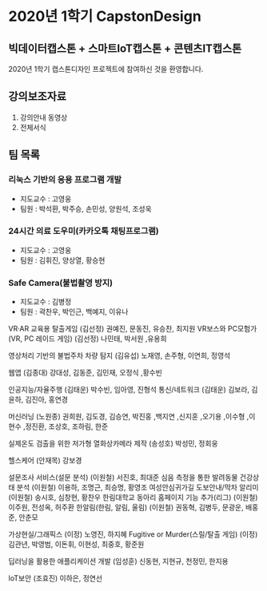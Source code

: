 # 2020년 1학기 CapstonDesign

## 빅데이터캡스톤 + 스마트IoT캡스톤 + 콘텐츠IT캡스톤
2020년 1학기 캡스톤디자인 프로젝트에 참여하신 것을 환영합니다.

## 강의보조자료
1. 강의안내 동영상
3. 전체서식

## 팀 목록
### 리눅스 기반의 응용 프로그램 개발 
  * 지도교수 : 고영웅  
  * 팀원 : 박석환, 박주승, 손민성, 양원석, 조성욱  
### 24시간 의료 도우미(카카오톡 채팅프로그램) 
  * 지도교수 : 고영웅  
  * 팀원 : 김휘진, 양상열, 황승현  
### Safe Camera(불법촬영 방지) 
  * 지도교수 : 김병정  
  * 팀원 : 곽찬우, 박인근, 백예지, 이유나  
  

VR·AR 교육용 탈출게임 (김선정) 권예진, 문동진, 유승찬, 최지원
VR보스와 PC모험가(VR, PC 레이드 게임) (김선정) 나민태, 박서원 ,유용희

영상처리 기반의 불법주차 차량 탐지 (김유섭) 노재영, 손주형, 이연희, 정영석

웹앱 (김종대) 강대성, 김동준, 김민재, 오정식 ,황수빈

인공지능/자율주행 (김태운) 박수빈, 임아영, 진형석 
통신/네트워크 (김태운) 김보라, 김윤하, 김진아, 홍연경

머신러닝 (노원종) 권희원, 김도경, 김승연, 박진홍 ,백지연 ,신지훈 ,오기용 ,이수형 ,이현수 ,정진환, 조상호, 조하림, 한준

실제온도 검출을 위한 저가형 열화상카메라 제작 (송성호) 박성민, 정회웅

헬스케어 (안재목) 강보경

설문조사 서비스(설문 분석) (이원철) 서진호, 최대준 
심음 측정을 통한 발려동물 건강상태 분석 (이원철) 이용하, 조명근, 최승명, 황영조 
여성안심귀가길 도보안내/막차 알리미 (이원철) 송시호, 심창현, 황찬우
한림대학교 동아리 홈페이지 기능 추가(리그) (이원철) 이주원, 전성옥, 허주환
한알림(한림, 알림, 울림) (이원철) 권동혁, 김병두, 문광운, 배홍준, 안춘모

가상현실/그래픽스 (이정) 노영진, 하지혜 
Fugitive or Murder(스릴/탈출 게임) (이정) 김관년, 박영범, 이돈휘, 이현성, 최중호, 황준원

딥러닝을 활용한 애플리케이션 개발 (임성훈) 신동현, 지현규, 천정민, 한지용

IoT보안 (조효진) 이하은, 정연선



